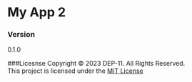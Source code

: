 # My App 2

### Version
0.1.0

###Licesnse
Copyright &copy; 2023 DEP-11. All Rights Reserved.</br>
This project is licensed under the [MIT License](License.txt)